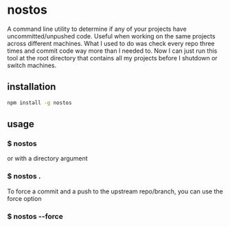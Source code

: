 # nostos

A command line utility to determine if any of your projects have uncommitted/unpushed code.
Useful when working on the same projects across different machines. What I used to do 
was check every repo three times and commit code way more than I needed to. Now I can just
run this tool at the root directory that contains all my projects before I shutdown or 
switch machines.


## installation

```bash
npm install -g nostos
```

## usage

### $ nostos

or with a directory argument

### $ nostos .

To force a commit and a push to the upstream repo/branch, you can use the force option

### $ nostos --force 


